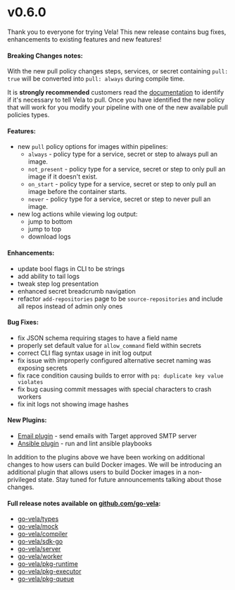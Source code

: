 # v0.6.0

Thank you to everyone for trying Vela! This new release contains bug fixes, enhancements to existing features and new features!

#### Breaking Changes notes:

With the new pull policy changes steps, services, or secret containing `pull: true` will be converted into `pull: always` during compile time.

It is **strongly recommended** customers read the [documentation](https://go-vela.github.io/docs/usage/getting-started/pull_policies/) to identify if it's necessary to tell Vela to pull. Once you have identified the new policy that will work for you modify your pipeline with one of the new available pull policies types. 

#### Features:

* new `pull` policy options for images within pipelines:
  * `always` - policy type for a service, secret or step to always pull an image.
  * `not_present` - policy type for a service, secret or step to only pull an image if it doesn't exist.
  * `on_start` - policy type for a service, secret or step to only pull an image before the container starts.
  * `never` - policy type for a service, secret or step to never pull an image.
* new log actions while viewing log output:
  * jump to bottom
  * jump to top
  * download logs

#### Enhancements:

* update bool flags in CLI to be strings
* add ability to tail logs
* tweak step log presentation
* enhanced secret breadcrumb navigation
* refactor `add-repositories` page to be `source-repositories` and include all repos instead of admin only ones

#### Bug Fixes:

* fix JSON schema requiring stages to have a field name
* properly set default value for `allow_command` field within secrets
* correct CLI flag syntax usage in init log output
* fix issue with improperly configured alternative secret naming was exposing secrets
* fix race condition causing builds to error with `pq: duplicate key value violates`
* fix bug causing commit messages with special characters to crash workers
* fix init logs not showing image hashes


#### New Plugins:

* [Email plugin](https://pages.git.target.com/vela/doc-site/plugins/pipeline/email/) - send emails with Target approved SMTP server
* [Ansible plugin](https://pages.git.target.com/vela/doc-site/plugins/pipeline/ansible/) - run and lint ansible playbooks

In addition to the plugins above we have been working on additional changes to how users can build Docker images. We will be introducing an additional plugin that allows users to build Docker images in a non-privileged state. Stay tuned for future announcements talking about those changes.

#### Full release notes available on [github.com/go-vela](https://github.com/go-vela):

* [go-vela/types](https://github.com/go-vela/types/releases)
* [go-vela/mock](https://github.com/go-vela/mock/releases)
* [go-vela/compiler](https://github.com/go-vela/compiler/releases)
* [go-vela/sdk-go](https://github.com/go-vela/sdk-go/releases)
* [go-vela/server](https://github.com/go-vela/server/releases)
* [go-vela/worker](https://github.com/go-vela/worker/releases)
* [go-vela/pkg-runtime](https://github.com/go-vela/pkg-runtime/releases)
* [go-vela/pkg-executor](https://github.com/go-vela/pkg-executor/releases)
* [go-vela/pkg-queue](https://github.com/go-vela/pkg-queue/releases)